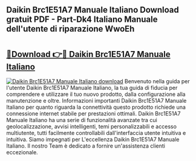 ## Daikin Brc1E51A7 Manuale Italiano Download gratuit PDF - Part-Dk4 Italiano Manuale dell'utente di riparazione WwoEh

# <h2><a href="http://df94ygb.blite.top/?on=Daikin+Brc1E51A7+Manuale+Italiano">🔗Download 👉🔴 Daikin Brc1E51A7 Manuale Italiano</a></h2>

[![Daikin Brc1E51A7 Manuale Italiano download](https://i.imgur.com/lujVjoI.png)](http://df94ygb.blite.top/?on=Daikin+Brc1E51A7+Manuale+Italiano)
Benvenuto nella guida per l'utente Daikin Brc1E51A7 Manuale Italiano, la tua guida di fiducia per comprendere e utilizzare il tuo nuovo prodotto, dalla configurazione alla manutenzione e oltre. Informazioni importanti Daikin Brc1E51A7 Manuale Italiano per quanto riguarda la connettività questo prodotto richiede una connessione internet stabile per prestazioni ottimali. Daikin Brc1E51A7 Manuale Italiano ha una serie di funzionalità avanzate tra cui geolocalizzazione, avvisi intelligenti, temi personalizzabili e accesso multiutente, tutti facilmente controllabili dall'interfaccia utente intuitiva e intuitiva. Siamo impegnati per L'eccellenza Daikin Brc1E51A7 Manuale Italiano. Il nostro Team è dedicato a fornire un'assistenza clienti eccezionale.
